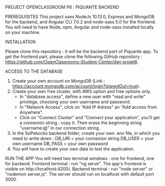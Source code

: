 PROJECT OPENCLASSROOM P6 : PIQUANTE BACKEND 


PREREQUISITES
This project uses NodeJs 10.13.0, Express and MongoDB for the backend, and Angular CLI 7.0.2 and node-sass 5.0 for the frontend. 
You will need to have Node, npm, Angular and node-sass installed locally on your machine.

INSTALLATION

Please clone this repository : it will be the backend part of Piquante app.
To get the frontend part, please clone the following GitHub repository : https://github.com/OpenClassrooms-Student-Center/dwj-projet6.

ACCESS TO THE DATABASE 

1) Create your own account on MongoDB (Link : https://account.mongodb.com/account/login?signedOut=true). 
2) Create your own free cluster, with AWS option and free options only.
    - In "database access", define a new user with "read and write" privilege, choosing your own username and password.
    - In "Network Access", click on "Add IP Adress" an "Add access from Anywhere".
    - Click on "Connect Cluster" and "Connect your application", you'll get a connexion string : copy it. Then erase the beginning string "username:<password>@" in our connection string.
3) In the SoPekocko backend folder, create your own .env file, in which you need to write down : 
    DB_URI = your connexion string
    DB_USER = your own username
    DB_PASS = your own password
4) You will have to create your own data to test the application.

RUN THE APP
You will need two terminal windows : one for frontend, one for backend.
Frontend terminal : run "ng serve". The app's frontend is visible on http://localhost:4200/. 
Backend terminal : run "node server" or "nodemon server.js". The server should run on localhost with default port 3000.
